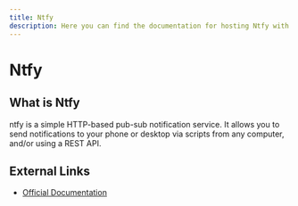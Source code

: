 ```yaml
---
title: Ntfy
description: Here you can find the documentation for hosting Ntfy with Coolify.
---
```


# Ntfy

## What is Ntfy

ntfy is a simple HTTP-based pub-sub notification service. It allows you to send notifications to your phone or desktop via scripts from any computer, and/or using a REST API.

## External Links

- [Official Documentation](https://docs.ntfy.sh/?utm_source=coolify.io)
